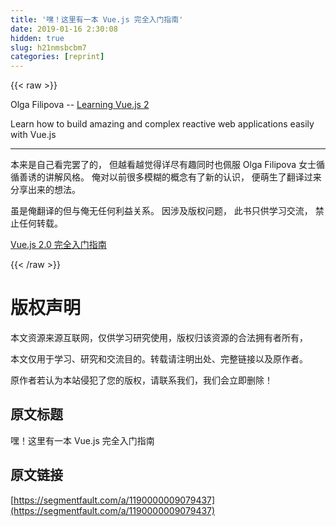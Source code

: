 ```yaml
---
title: '嘿！这里有一本 Vue.js 完全入门指南' 
date: 2019-01-16 2:30:08
hidden: true
slug: h21nmsbcbm7
categories: [reprint]
---
```


{{< raw >}}

                    
<p>Olga Filipova -- <a href="https://www.packtpub.com/web-development/learning-vuejs-2" rel="nofollow noreferrer" target="_blank">Learning Vue.js 2</a></p>
<p>Learn how to build amazing and complex reactive web applications easily with Vue.js</p>
<hr>
<p>本来是自己看完罢了的， 但越看越觉得详尽有趣同时也佩服 Olga Filipova 女士循循善诱的讲解风格。 俺对以前很多模糊的概念有了新的认识， 便萌生了翻译过来分享出来的想法。</p>
<p>虽是俺翻译的但与俺无任何利益关系。 因涉及版权问题， 此书只供学习交流， 禁止任何转载。</p>
<p><a href="https://www.gitbook.com/book/hiscc/vue-js-2-0/details" rel="nofollow noreferrer" target="_blank">Vue.js 2.0 完全入门指南</a></p>

                
{{< /raw >}}

# 版权声明
本文资源来源互联网，仅供学习研究使用，版权归该资源的合法拥有者所有，

本文仅用于学习、研究和交流目的。转载请注明出处、完整链接以及原作者。

原作者若认为本站侵犯了您的版权，请联系我们，我们会立即删除！

## 原文标题
嘿！这里有一本 Vue.js 完全入门指南

## 原文链接
[https://segmentfault.com/a/1190000009079437](https://segmentfault.com/a/1190000009079437)


